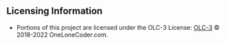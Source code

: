 ## Licensing Information

- Portions of this project are licensed under the OLC-3 License:
  [OLC-3](https://github.com/OneLoneCoder/Javidx9?tab=License-1-ov-file#license-olc-3)
  © 2018-2022 OneLoneCoder.com.

